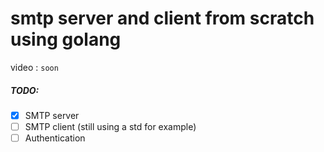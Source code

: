 # smtp server and client from scratch using golang

video : `soon`

##### TODO:
- [x] SMTP server
- [ ] SMTP client (still using a std for example)
- [ ] Authentication
